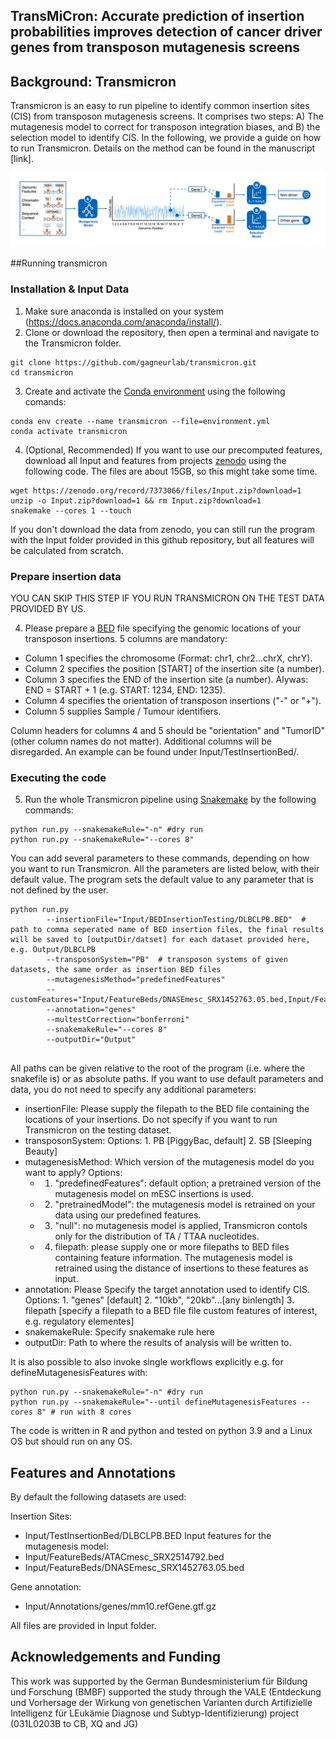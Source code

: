 ## TransMiCron: Accurate prediction of insertion probabilities improves detection of cancer driver genes from transposon mutagenesis screens

## Background: Transmicron
Transmicron is an easy to run pipeline to identify common insertion sites (CIS) from transposon mutagenesis screens. It comprises two steps: A) The mutagenesis model to correct for transposon integration biases, and B) the selection model to identify CIS. In the following, we provide a guide on how to run Transmicron. Details on the method can be found in the manuscript [link]. 

![Overview of the Transmicron method](transmicron_method.png)

##Running transmicron

### Installation & Input Data
1. Make sure anaconda is installed on your system (https://docs.anaconda.com/anaconda/install/).
2. Clone or download the repository, then open a terminal and navigate to the Transmicron folder.
```
git clone https://github.com/gagneurlab/transmicron.git
cd transmicron
```
3. Create and activate the [Conda environment](environment.yml) using the following comands:

```
conda env create --name transmicron --file=environment.yml
conda activate transmicron
```
4. (Optional, Recommended) If you want to use our precomputed features, download all Input and features from projects [zenodo](https://zenodo.org/record/7373066) using the following code. The files are about 15GB, so this might take some time.
```
wget https://zenodo.org/record/7373066/files/Input.zip?download=1
unzip -o Input.zip?download=1 && rm Input.zip?download=1
snakemake --cores 1 --touch
```
If you don't download the data from zenodo, you can still run the program with the Input folder provided in this github repository, but all features will be calculated from scratch.
### Prepare insertion data
YOU CAN SKIP THIS STEP IF YOU RUN TRANSMICRON ON THE TEST DATA PROVIDED BY US.

4. Please prepare a [BED](https://www.genomatix.de/online_help/help_regionminer/bedformat_help.html) file specifying the genomic locations of your transposon insertions. 5 columns are mandatory:
* Column 1 specifies the chromosome (Format: chr1, chr2...chrX, chrY).
* Column 2 specifies the position [START] of the insertion site (a number).
* Column 3 specifies the END of the insertion site (a number). Alywas: END = START + 1  (e.g. START: 1234, END: 1235).
* Column 4 specifies the orientation of transposon insertions ("-" or "+").
* Column 5 supplies Sample / Tumour identifiers.

Column headers for columns 4 and 5 should be "orientation" and "TumorID" (other column names do not matter). Additional columns will be disregarded. An example can be found under Input/TestInsertionBed/. 

### Executing the code
5. Run the whole Transmicron pipeline using [Snakemake](https://snakemake.readthedocs.io/en/stable/)  by the following commands:
```
python run.py --snakemakeRule="-n" #dry run
python run.py --snakemakeRule="--cores 8"
```

You can add several parameters to these commands, depending on how you want to run Transmicron. All the parameters are listed below, with their default value. The program sets the default value to any parameter that is not defined by the user.
```
python run.py   
		--insertionFile="Input/BEDInsertionTesting/DLBCLPB.BED"  # path to comma seperated name of BED insertion files, the final results will be saved to [outputDir/datset] for each dataset provided here, e.g. Output/DLBCLPB
		--transposonSystem="PB"  # transposon systems of given datasets, the same order as insertion BED files
		--mutagenesisMethod="predefinedFeatures" 
		--customFeatures="Input/FeatureBeds/DNASEmesc_SRX1452763.05.bed,Input/FeatureBeds/DNASEmesc_SRX1452763.05.bed" 
		--annotation="genes" 
		--multestCorrection="bonferroni" 
		--snakemakeRule="--cores 8" 
		--outputDir="Output" 
				
```
All paths can be given relative to the root of the program (i.e. where the snakefile is) or as absolute paths. If you want to use default parameters and data, you do not need to specify any additional parameters:
* insertionFile: Please supply the filepath to the BED file containing the locations of your insertions. Do not specify if you want to run Transmicron on the testing dataset.
* transposonSystem: Options: 1. PB [PiggyBac, default] 2. SB [Sleeping Beauty]
* mutagenesisMethod: Which version of the mutagenesis model do you want to apply? Options:
  * 1. "predefinedFeatures": default option; a pretrained version of the mutagenesis model on mESC insertions is used.
  * 2. "pretrainedModel": the mutagenesis model is retrained on your data using our predefined features.
  * 3. "null": no mutagenesis model is applied, Transmicron contols only for the distribution of TA / TTAA nucleotides.
  * 4. filepath: please supply one or more filepaths to BED files containing feature information. The mutagenesis model is retrained using the distance of insertions to these features as input.
* annotation: Please Specify the target annotation used to identify CIS. Options: 1. "genes" [default] 2. "10kb", "20kb"...[any binlength] 3. filepath [specify a filepath to a BED file file custom features of interest, e.g. regulatory elementes]
* snakemakeRule: Specify snakemake rule here
* outputDir: Path to where the results of analysis will be written to. 


It is also possible to also invoke single workflows explicitly e.g. for defineMutagenesisFeatures with:
```
python run.py --snakemakeRule="-n" #dry run
python run.py --snakemakeRule="--until defineMutagenesisFeatures --cores 8" # run with 8 cores
```

The code is written in R and python and tested on python 3.9 and a Linux OS but should run on any OS. 


## Features and Annotations
By default the following datasets are used:

Insertion Sites: 
* Input/TestInsertionBed/DLBCLPB.BED
Input features for the mutagenesis model:
* Input/FeatureBeds/ATACmesc_SRX2514792.bed
* Input/FeatureBeds/DNASEmesc_SRX1452763.05.bed

Gene annotation:
* Input/Annotations/genes/mm10.refGene.gtf.gz 

All files are provided in Input folder.

## Acknowledgements and Funding
This work was supported by the German Bundesministerium für Bildung und Forschung (BMBF) supported the study through the VALE (Entdeckung und Vorhersage der Wirkung von genetischen Varianten durch Artifizielle Intelligenz für LEukämie Diagnose und Subtyp-Identifizierung) project (031L0203B to CB, XQ and JG)
